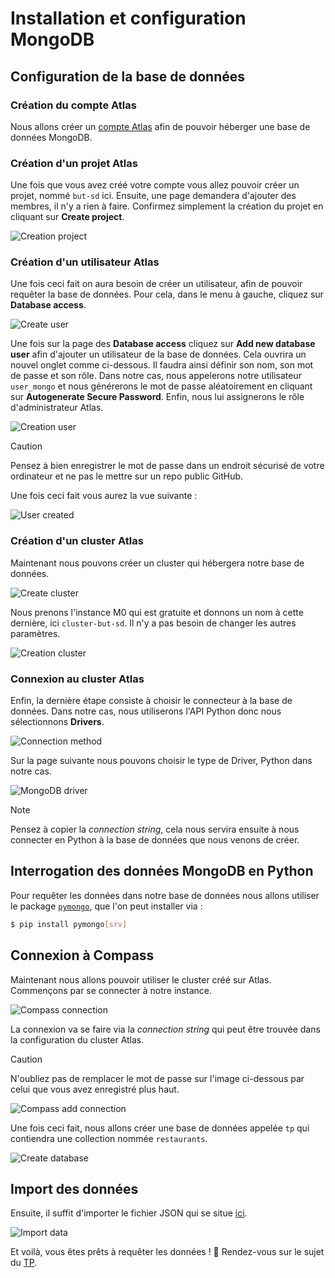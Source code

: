 
# Installation et configuration MongoDB

## Configuration de la base de données

### Création du compte Atlas

Nous allons créer un [compte Atlas](https://account.mongodb.com/account/register?signedOut=true) afin de pouvoir héberger une base de données MongoDB.

### Création d'un projet Atlas

Une fois que vous avez créé votre compte vous allez pouvoir créer un projet, nommé `but-sd` ici. Ensuite, une page demandera d'ajouter des membres, il n'y a rien à faire. Confirmez simplement la création du projet en cliquant sur **Create project**.

![Creation project](https://github.com/alannadevgen/resources-nosql/blob/main/TP/TP1/img/creation-project.png)

### Création d'un utilisateur Atlas

Une fois ceci fait on aura besoin de créer un utilisateur, afin de pouvoir requêter la base de données. Pour cela, dans le menu à gauche, cliquez sur **Database access**.

![Create user](https://github.com/alannadevgen/resources-nosql/blob/main/TP/TP1/img/create-user.png)

Une fois sur la page des **Database access** cliquez sur **Add new database user** afin d'ajouter un utilisateur de la base de données. Cela ouvrira un nouvel onglet comme ci-dessous. Il faudra ainsi définir son nom, son mot de passe et son rôle. Dans notre cas, nous appelerons notre utilisateur `user_mongo` et nous générerons le mot de passe aléatoirement en cliquant sur **Autogenerate Secure Password**. Enfin, nous lui assignerons le rôle d'administrateur Atlas.

![Creation user](https://github.com/alannadevgen/resources-nosql/blob/main/TP/TP1/img/creation-user.png)

> [!CAUTION]
> Pensez à bien enregistrer le mot de passe dans un endroit sécurisé de votre ordinateur et ne pas le mettre sur un repo public GitHub.

Une fois ceci fait vous aurez la vue suivante : 

![User created](https://github.com/alannadevgen/resources-nosql/blob/main/TP/TP1/img/user-created.png)

### Création d'un cluster Atlas

Maintenant nous pouvons créer un cluster qui hébergera notre base de données.

![Create cluster](https://github.com/alannadevgen/resources-nosql/blob/main/TP/TP1/img/create-cluster.png)

Nous prenons l'instance M0 qui est gratuite et donnons un nom à cette dernière, ici `cluster-but-sd`. Il n'y a pas besoin de changer les autres paramètres.

![Creation cluster](https://github.com/alannadevgen/resources-nosql/blob/main/TP/TP1/img/creation-cluster.png)

### Connexion au cluster Atlas

Enfin, la dernière étape consiste à choisir le connecteur à la base de données. Dans notre cas, nous utiliserons l'API Python donc nous sélectionnons **Drivers**.

![Connection method](https://github.com/alannadevgen/resources-nosql/blob/main/TP/TP1/img/connection-method.png)

Sur la page suivante nous pouvons choisir le type de Driver, Python dans notre cas.

![MongoDB driver](https://github.com/alannadevgen/resources-nosql/blob/main/TP/TP1/img/mongodb-driver.png)

> [!NOTE]  
> Pensez à copier la *connection string*, cela nous servira ensuite à nous connecter en Python à la base de données que nous venons de créer.

## Interrogation des données MongoDB en Python

Pour requêter les données dans notre base de données nous allons utiliser le package [`pymongo`](https://docs.mongodb.com/drivers/pymongo/), que l'on peut installer via :

```bash
$ pip install pymongo[srv]
```

## Connexion à Compass

Maintenant nous allons pouvoir utiliser le cluster créé sur Atlas. Commençons par se connecter à notre instance.

![Compass connection](https://github.com/alannadevgen/resources-nosql/blob/main/TP/TP1/img/compass-connection.png)

La connexion va se faire via la *connection string* qui peut être trouvée dans la configuration du cluster Atlas. 

> [!CAUTION]
> N'oubliez pas de remplacer le mot de passe sur l'image ci-dessous par celui que vous avez enregistré plus haut.

![Compass add connection](https://github.com/alannadevgen/resources-nosql/blob/main/TP/TP1/img/compass-add-connection.png)

Une fois ceci fait, nous allons créer une base de données appelée `tp` qui contiendra une collection nommée `restaurants`.

![Create database](https://github.com/alannadevgen/resources-nosql/blob/main/TP/TP1/img/create-database.png)

## Import des données

Ensuite, il suffit d'importer le fichier JSON qui se situe [ici](https://github.com/alannadevgen/formation-nosql/blob/main/TP/TP1/restaurants.json).

![Import data](https://github.com/alannadevgen/resources-nosql/blob/main/TP/TP1/img/import-data.png)

Et voilà, vous êtes prêts à requêter les données ! :tada: Rendez-vous sur le sujet du [TP](https://github.com/alannadevgen/formation-nosql/blob/main/TP/TP1/tp1.md).